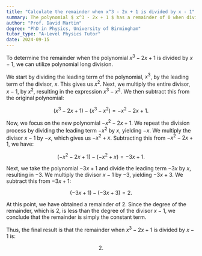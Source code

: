 ```yaml
---
title: "Calculate the remainder when x^3 - 2x + 1 is divided by x - 1"
summary: The polynomial $ x^3 - 2x + 1 $ has a remainder of 0 when divided by $ x - 1 $, indicating that $ x - 1 $ is a factor of the polynomial.
author: "Prof. David Martin"
degree: "PhD in Physics, University of Birmingham"
tutor_type: "A-Level Physics Tutor"
date: 2024-09-15
---
```


To determine the remainder when the polynomial $x^3 - 2x + 1$ is divided by $x - 1$, we can utilize polynomial long division.

We start by dividing the leading term of the polynomial, $x^3$, by the leading term of the divisor, $x$. This gives us $x^2$. Next, we multiply the entire divisor, $x - 1$, by $x^2$, resulting in the expression $x^3 - x^2$. We then subtract this from the original polynomial:

$$
(x^3 - 2x + 1) - (x^3 - x^2) = -x^2 - 2x + 1.
$$

Now, we focus on the new polynomial $-x^2 - 2x + 1$. We repeat the division process by dividing the leading term $-x^2$ by $x$, yielding $-x$. We multiply the divisor $x - 1$ by $-x$, which gives us $-x^2 + x$. Subtracting this from $-x^2 - 2x + 1$, we have:

$$
(-x^2 - 2x + 1) - (-x^2 + x) = -3x + 1.
$$

Next, we take the polynomial $-3x + 1$ and divide the leading term $-3x$ by $x$, resulting in $-3$. We multiply the divisor $x - 1$ by $-3$, yielding $-3x + 3$. We subtract this from $-3x + 1$:

$$
(-3x + 1) - (-3x + 3) = 2.
$$

At this point, we have obtained a remainder of $2$. Since the degree of the remainder, which is $2$, is less than the degree of the divisor $x - 1$, we conclude that the remainder is simply the constant term.

Thus, the final result is that the remainder when $x^3 - 2x + 1$ is divided by $x - 1$ is:

$$
2.
$$
    
